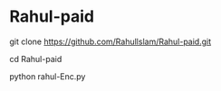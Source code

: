 # Rahul-paid



git clone https://github.com/Rahullslam/Rahul-paid.git

cd Rahul-paid

python rahul-Enc.py
